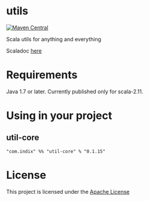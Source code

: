 # utils
[![Maven Central](https://maven-badges.herokuapp.com/maven-central/com.indix/utils_2.11/badge.svg)](https://maven-badges.herokuapp.com/maven-central/com.indix/utils_2.11)

Scala utils for anything and everything


Scaladoc [here](http://oss.indix.com/utils/latest/api/)

# Requirements

Java 1.7 or later.
Currently published only for scala-2.11.


# Using in your project

## util-core

`"com.indix" %% "util-core" % "0.1.15"`

# License

This project is licensed under the [Apache License](https://raw.githubusercontent.com/indix/utils/master/LICENSE)

